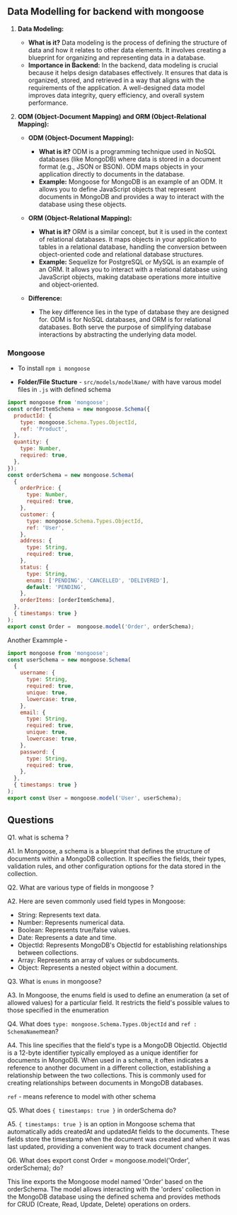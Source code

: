 ## Data Modelling for backend with mongoose

1. **Data Modeling:**
   - **What is it?** Data modeling is the process of defining the structure of data and how it relates to other data elements. It involves creating a blueprint for organizing and representing data in a database.
   - **Importance in Backend:** In the backend, data modeling is crucial because it helps design databases effectively. It ensures that data is organized, stored, and retrieved in a way that aligns with the requirements of the application. A well-designed data model improves data integrity, query efficiency, and overall system performance.

2. **ODM (Object-Document Mapping) and ORM (Object-Relational Mapping):**
   - **ODM (Object-Document Mapping):**
     - **What is it?** ODM is a programming technique used in NoSQL databases (like MongoDB) where data is stored in a document format (e.g., JSON or BSON). ODM maps objects in your application directly to documents in the database.
     - **Example:** Mongoose for MongoDB is an example of an ODM. It allows you to define JavaScript objects that represent documents in MongoDB and provides a way to interact with the database using these objects.

   - **ORM (Object-Relational Mapping):**
     - **What is it?** ORM is a similar concept, but it is used in the context of relational databases. It maps objects in your application to tables in a relational database, handling the conversion between object-oriented code and relational database structures.
     - **Example:** Sequelize for PostgreSQL or MySQL is an example of an ORM. It allows you to interact with a relational database using JavaScript objects, making database operations more intuitive and object-oriented.

   - **Difference:**
     - The key difference lies in the type of database they are designed for. ODM is for NoSQL databases, and ORM is for relational databases. Both serve the purpose of simplifying database interactions by abstracting the underlying data model.

### Mongoose 
- To install `npm i mongoose`

- **Folder/File Stucture** - `src/models/modelName/` with have varous model files in `.js` with defined schema
```js
import mongoose from 'mongoose';
const orderItemSchema = new mongoose.Schema({
  productId: {
    type: mongoose.Schema.Types.ObjectId,
    ref: 'Product',
  },
  quantity: {
    type: Number,
    required: true,
  },
});
const orderSchema = new mongoose.Schema(
  {
    orderPrice: {
      type: Number,
      required: true,
    },
    customer: {
      type: mongoose.Schema.Types.ObjectId,
      ref: 'User',
    },
    address: {
      type: String,
      required: true,
    },
    status: {
      type: String,
      enums: ['PENDING', 'CANCELLED', 'DELIVERED'],
      default: 'PENDING',
    },
    orderItems: [orderItemSchema],
  },
  { timestamps: true }
);
export const Order =  mongoose.model('Order', orderSchema);

```

Another Exammple - 
```js
import mongoose from 'mongoose';
const userSchema = new mongoose.Schema(
  {
    username: {
      type: String,
      required: true,
      unique: true,
      lowercase: true,
    },
    email: {
      type: String,
      required: true,
      unique: true,
      lowercase: true,
    },
    password: {
      type: String,
      required: true,
    },
  },
  { timestamps: true }
);
export const User = mongoose.model('User', userSchema);
```

## Questions 
Q1. what is schema ? 

A1. In Mongoose, a schema is a blueprint that defines the structure of documents within a MongoDB collection. It specifies the fields, their types, validation rules, and other configuration options for the data stored in the collection.

Q2. What are various type of fields in mongoose ?

A2. Here are seven commonly used field types in Mongoose:
- String: Represents text data.
- Number: Represents numerical data.
- Boolean: Represents true/false values.
- Date: Represents a date and time.
- ObjectId: Represents MongoDB's ObjectId for establishing relationships between collections.
- Array: Represents an array of values or subdocuments.
- Object: Represents a nested object within a document.

Q3. What is `enums` in mongoose?

A3. In Mongoose, the enums field is used to define an enumeration (a set of allowed values) for a particular field. It restricts the field's possible values to those specified in the enumeration

Q4. What does `type: mongoose.Schema.Types.ObjectId` and `ref : SchemaName`mean?

A4. This line specifies that the field's type is a MongoDB ObjectId. ObjectId is a 12-byte identifier typically employed as a unique identifier for documents in MongoDB. When used in a schema, it often indicates a reference to another document in a different collection, establishing a relationship between the two collections. This is commonly used for creating relationships between documents in MongoDB databases.

`ref` - means reference to model with other schema

Q5. What does `{ timestamps: true }` in orderSchema do?

A5. `{ timestamps: true }` is an option in Mongoose schema that automatically adds createdAt and updatedAt fields to the documents. These fields store the timestamp when the document was created and when it was last updated, providing a convenient way to track document changes.

Q6. What does export const Order = mongoose.model('Order', orderSchema); do?

This line exports the Mongoose model named 'Order' based on the orderSchema. The model allows interacting with the 'orders' collection in the MongoDB database using the defined schema and provides methods for CRUD (Create, Read, Update, Delete) operations on orders.

